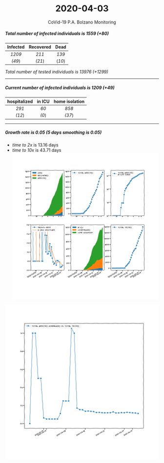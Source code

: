 <div align='center'>

# 2020-04-03
CoVid-19 P.A. Bolzano Monitoring
</div>

##### Total number of infected individuals is 1559 (+80)
Infected | Recovered | Dead
:---: | :---: | :---:
*1209* | *211* | *139*
*(49*) | *(21*) | (*10*)

*Total number of tested individuals is 13976 (+1299)*
***
##### Current number of infected individuals is 1209 (+49)
hospitalized | in ICU | home isolation
:---: | :---: | :---:
*291* |*60* |*858*
*(12*) |*(0*) |*(37*)
***
##### Growth rate is 0.05 (5 days smoothing is 0.05)
- *time to 2x* is 13.16 days
- *time to 10x* is 43.71 days
![stats][stats]

![infected_normalized][infected_normalized]

[stats]: stats_P.A.Bolzano.png
[infected_normalized]: infected_normalized_P.A.Bolzano.png
